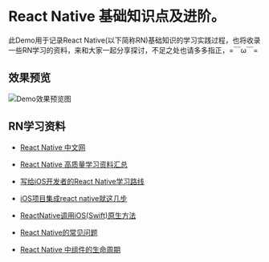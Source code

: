 # React Native 基础知识点及进阶。

此Demo用于记录React Native(以下简称RN)基础知识的学习实践过程，也将收录一些RN学习的资料，来和大家一起分享探讨，不足之处也请多多指正，=￣ω￣=

## 效果预览
![Demo效果预览图](https://github.com/NinoWang/RNDemo/raw/master/imgs/rndemo.gif)

## RN学习资料
* [React Native 中文网][1]
* [React Native 高质量学习资料汇总][2]
* [写给iOS开发者的React Native学习路线][3]
* [iOS项目集成react native就这几步][4]
* [ReactNative调用iOS(Swift)原生方法][5]
* [React Native的常见问题][6]
* [React Native 中组件的生命周期][7]

  
  


  [1]: https://reactnative.cn
  [2]: http://blog.csdn.net/u012992171/article/details/51879358
  [3]: http://blog.talisk.cn/blog/2016/08/13/RN-Learning-path-for-iOS-developer/
  [4]: https://www.jianshu.com/p/8f7afb6601b5
  [5]: https://www.jianshu.com/p/4ec889232766
  [6]: http://bbs.reactnative.cn/topic/130/%E6%96%B0%E6%89%8B%E5%BF%85%E8%AF%BB-react-native%E7%9A%84%E5%B8%B8%E8%A7%81%E9%97%AE%E9%A2%98
  [7]: https://race604.com/react-native-component-lifecycle/
